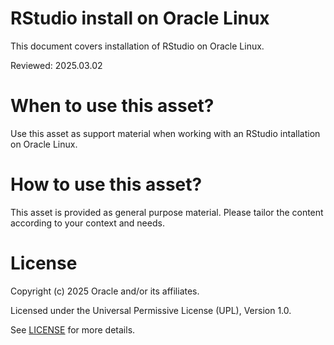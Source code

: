 # RStudio install on Oracle Linux
 
This document covers installation of RStudio on Oracle Linux.

Reviewed: 2025.03.02
 

# When to use this asset?

Use this asset as support material when working with an RStudio intallation on Oracle Linux.


# How to use this asset?

This asset is provided as general purpose material. Please tailor the content according to your context and needs.


# License
 
Copyright (c) 2025 Oracle and/or its affiliates.
 
Licensed under the Universal Permissive License (UPL), Version 1.0.
 
See [LICENSE](https://github.com/oracle-devrel/technology-engineering/blob/main/LICENSE) for more details.
